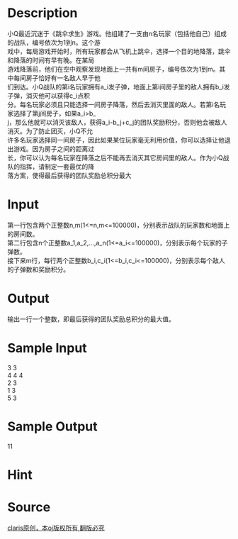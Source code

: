 
# Description

<div class="content"><div>小Q最近沉迷于《跳伞求生》游戏。他组建了一支由n名玩家（包括他自己）组成的战队，编号依次为1到n。这个游</div>
<div>戏中，每局游戏开始时，所有玩家都会从飞机上跳伞，选择一个目的地降落，跳伞和降落的时间有早有晚。在某局</div>
<div>游戏降落前，他们在空中观察发现地面上一共有m间房子，编号依次为1到m。其中每间房子恰好有一名敌人早于他</div>
<div>们到达。小Q战队的第i名玩家拥有a_i发子弹，地面上第i间房子里的敌人拥有b_i发子弹，消灭他可以获得c_i点积</div>
<div>分。每名玩家必须且只能选择一间房子降落，然后去消灭里面的敌人。若第i名玩家选择了第j间房子，如果a_i&gt;b_</div>
<div>j，那么他就可以消灭该敌人，获得a_i-b_j+c_j的团队奖励积分，否则他会被敌人消灭。为了防止团灭，小Q不允</div>
<div>许多名玩家选择同一间房子，因此如果某位玩家毫无利用价值，你可以选择让他退出游戏。因为房子之间的距离过</div>
<div>长，你可以认为每名玩家在降落之后不能再去消灭其它房间里的敌人。作为小Q战队的指挥，请制定一套最优的降</div>
<div>落方案，使得最后获得的团队奖励总积分最大</div></div>

# Input

<div class="content"><div>第一行包含两个正整数n,m(1&lt;=n,m&lt;=100000)，分别表示战队的玩家数和地面上的房间数。</div>
<div>第二行包含n个正整数a_1,a_2,...,a_n(1&lt;=a_i&lt;=100000)，分别表示每个玩家的子弹数。</div>
<div>接下来m行，每行两个正整数b_i,c_i(1&lt;=b_i,c_i&lt;=100000)，分别表示每个敌人的子弹数和奖励积分。</div></div>

# Output

<div class="content"><div>输出一行一个整数，即最后获得的团队奖励总积分的最大值。</div></div>

# Sample Input

<div class="content"><span class="sampledata">3 3<br/>
4 4 4<br/>
2 3<br/>
1 3<br/>
5 3</span></div>

# Sample Output

<div class="content"><span class="sampledata">11</span></div>

# Hint

<div class="content"><p></p></div>

# Source

<div class="content"><p><a href="problemset.php?search=claris原创，本oj版权所有,翻版必究">claris原创，本oj版权所有,翻版必究</a></p></div>


